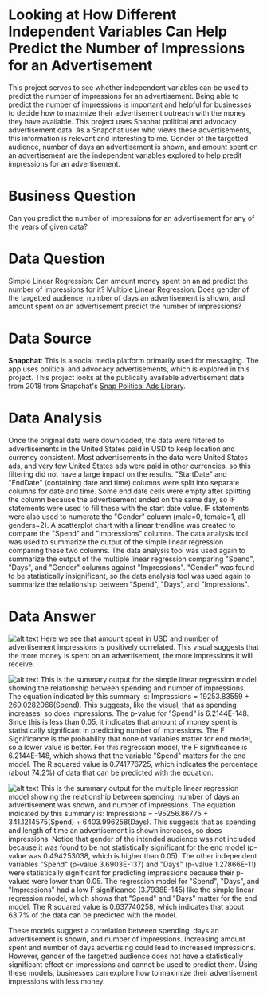 # Looking at How Different Independent Variables Can Help Predict the Number of Impressions for an Advertisement

This project serves to see whether independent variables can be used to predict the number of impressions for an advertisement. Being able to predict the number of impressions is important and helpful for businesses to decide how to maximize their advertisement outreach with the money they have available.
This project uses Snaphat political and advocacy advertisement data. As a Snapchat user who views these advertisements, this information is relevant and interesting to me.
Gender of the targetted audience, number of days an advertisement is shown, and amount spent on an advertisement are the independent variables explored to help predit impressions for an advertisement.

# Business Question
Can you predict the number of impressions for an advertisement for any of the years of given data?

# Data Question
Simple Linear Regression: Can amount money spent on an ad predict the number of impressions for it?
Multiple Linear Regression: Does gender of the targetted audience, number of days an advertisement is shown, and amount spent on an advertisement predict the number of impressions?

# Data Source
**Snapchat**: This is a social media platform primarily used for messaging. The app uses political and advocacy advertisements, which is explored in this project. This project looks at the publically available advertisement data from 2018 from Snapchat's [Snap Political Ads Library](https://www.snap.com/en-US/political-ads/).

# Data Analysis
Once the original data were downloaded, the data were filtered to advertisements in the United States paid in USD to keep location and currency consistent. Most advertisements in the data were United States ads, and very few United States ads were paid in other currencies, so this filtering did not have a large impact on the results. 
"StartDate" and "EndDate" (containing date and time) columns were split into separate columns for date and time. Some end date cells were empty after splitting the column because the advertisement ended on the same day, so IF statements were used to fill these with the start date value. IF statements were also used to numerate the "Gender" column (male=0, female=1, all genders=2).
A scatterplot chart with a linear trendline was created to compare the "Spend" and "Impressions" columns. The data analysis tool was used to summarize the output of the simple linear regression comparing these two columns.
The data analysis tool was used again to summarize the output of the multiple linear regression comparing "Spend", "Days", and "Gender" columns against "Impressions". "Gender" was found to be statistically insignificant, so the data analysis tool was used again to summarize the relationship between "Spend", "Days", and "Impressions".

# Data Answer
![alt text](https://github.com/achow6/snapchat_ad_impressions_2019/blob/master/Picture1.png)
Here we see that amount spent in USD and number of advertisement impressions is positively correlated. This visual suggests that the more money is spent on an advertisement, the more impressions it will receive.

![alt text](https://github.com/achow6/snapchat_ad_impressions_2019/blob/master/SLR.png)
This is the summary output for the simple linear regression model showing the relationship between spending and number of impressions. The equation indicated by this summary is: Impressions = 19253.83559 + 269.0282066(Spend). This suggests, like the visual, that as spending increases, so does impressions. 
The p-value for "Spend" is 6.2144E-148. Since this is less than 0.05, it indicates that amount of money spent is statistically significant in predicting number of impressions. The F Significance is the probability that none of variables matter for end model, so a lower value is better. For this regression model, the F significance is 6.2144E-148, which shows that the variable "Spend" matters for the end model. The R squared value is 0.741776725, which indicates the percentage (about 74.2%) of data that can be predicted with the equation.

![alt text](https://github.com/achow6/snapchat_ad_impressions_2019/blob/master/MLR.png)
This is the summary output for the multiple linear regression model showing the relationship between spending, number of days an advertisement was shown, and number of impressions. The equation indicated by this summary is: Impressions = -95256.86775 + 341.1214575(Spend) + 6403.996258(Days). This suggests that as spending and length of time an advertisement is shown increases, so does impressions.
Notice that gender of the intended audience was not included because it was found to be not statistically significant for the end model (p-value was 0.494253038, which is higher than 0.05). The other independent variables "Spend" (p-value 3.6903E-137) and "Days" (p-value 1.27866E-11) were statistically significant for predicting impressions because their p-values were lower than 0.05. The regression model for "Spend", "Days", and "Impressions" had a low F significance (3.7938E-145) like the simple linear regression model, which shows that "Spend" and "Days" matter for the end model. The R squared value is 0.637740258, which indicates that about 63.7% of the data can be predicted with the model.

These models suggest a correlation between spending, days an advertisement is shown, and number of impressions. Increasing amount spent and number of days advertising could lead to increased impressions. However, gender of the targetted audience does not have a statistically significant effect on impressions and cannot be used to predict them. Using these models, businesses can explore how to maximize their advertisement impressions with less money.
